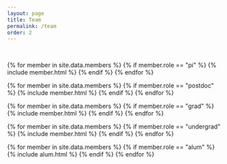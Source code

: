 ```yaml
---
layout: page
title: Team
permalink: /team
order: 2
---
```


<br>

{% for member in site.data.members %}
  {% if member.role == "pi" %}
    {% include member.html %}
  {% endif %}
{% endfor %}

{% for member in site.data.members %}
  {% if member.role == "postdoc" %}
    {% include member.html %}
  {% endif %}
{% endfor %}

{% for member in site.data.members %}
  {% if member.role == "grad" %}
    {% include member.html %}
  {% endif %}
{% endfor %}

{% for member in site.data.members %}
  {% if member.role == "undergrad" %}
    {% include member.html %}
  {% endif %}
{% endfor %}

{% for member in site.data.members %}
  {% if member.role == "alum" %}
    {% include alum.html %}
  {% endif %}
{% endfor %}
